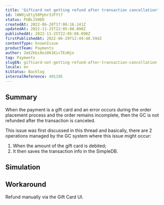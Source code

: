 ```yaml
---
title: 'Giftcard not getting refund after transaction cancellation'
id: lWW0jvEty50Pphr3JFYt7
status: PUBLISHED
createdAt: 2022-06-28T17:06:16.141Z
updatedAt: 2022-11-25T22:05:08.090Z
publishedAt: 2022-11-25T22:05:08.090Z
firstPublishedAt: 2022-06-29T12:49:40.594Z
contentType: knownIssue
productTeam: Payments
author: 2mXZkbi0oi061KicTExNjo
tag: Payments
slugEN: giftcard-not-getting-refund-after-transaction-cancellation
locale: en
kiStatus: Backlog
internalReference: 491195
---
```


## Summary


When the payment is a gift card and an error occurs during the order placement process and the order remains incomplete, then the GC is not refunded after the transaction is canceled.

This issue was first discussed in this thread and basically, there are 2 operations managed by the GC system where this issue might occur:

1. When the amount of the gift card is debited;
2. It then saves the transaction info in the SimpleDB.



## Simulation





## Workaround


Refund manually via the Gift Card UI.

